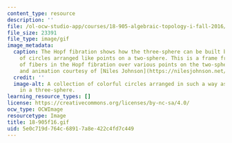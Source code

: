 ```yaml
---
content_type: resource
description: ''
file: /ol-ocw-studio-app/courses/18-905-algebraic-topology-i-fall-2016/5e0c719d764c68917a8e422c4fd7c449_18-905f16.gif
file_size: 23391
file_type: image/gif
image_metadata:
  caption: The Hopf fibration shows how the three-sphere can be built by a collection
    of circles arranged like points on a two-sphere. This is a frame from [an animation](https://youtu.be/AKotMPGFJYk)
    of fibers in the Hopf fibration over various points on the two-sphere. (Image
    and animation courtesy of [Niles Johnson](https://nilesjohnson.net/hopf.html).
  credit: ''
  image-alt: A collection of colorful circles arranged in such a way as they result
    in a three-sphere.
learning_resource_types: []
license: https://creativecommons.org/licenses/by-nc-sa/4.0/
ocw_type: OCWImage
resourcetype: Image
title: 18-905f16.gif
uid: 5e0c719d-764c-6891-7a8e-422c4fd7c449
---
```

